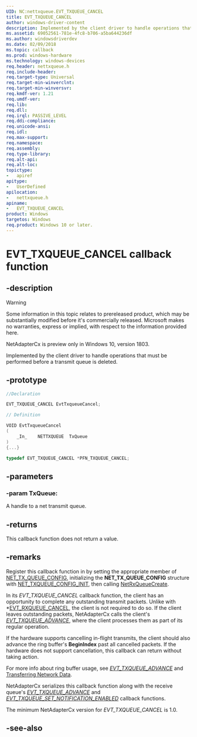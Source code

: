 ```yaml
---
UID: NC:nettxqueue.EVT_TXQUEUE_CANCEL
title: EVT_TXQUEUE_CANCEL
author: windows-driver-content
description: Implemented by the client driver to handle operations that must be performed before a transmit queue is deleted.
ms.assetid: 69052561-781e-4fc8-b706-a5ba644236df
ms.author: windowsdriverdev
ms.date: 02/09/2018
ms.topic: callback
ms.prod: windows-hardware
ms.technology: windows-devices
req.header: nettxqueue.h
req.include-header:
req.target-type: Universal
req.target-min-winverclnt:
req.target-min-winversvr:
req.kmdf-ver: 1.21
req.umdf-ver:
req.lib:
req.dll:
req.irql: PASSIVE_LEVEL
req.ddi-compliance:
req.unicode-ansi:
req.idl:
req.max-support:
req.namespace:
req.assembly:
req.type-library: 
req.alt-api:
req.alt-loc:
topictype: 
-	apiref
apitype: 
-	UserDefined
apilocation: 
-	nettxqueue.h
apiname: 
-	EVT_TXQUEUE_CANCEL
product: Windows
targetos: Windows
req.product: Windows 10 or later.
---
```


# EVT_TXQUEUE_CANCEL callback function

## -description

> [!WARNING]
> Some information in this topic relates to prereleased product, which may be substantially modified before it's commercially released. Microsoft makes no warranties, express or implied, with respect to the information provided here.
>
> NetAdapterCx is preview only in Windows 10, version 1803.

Implemented by the client driver to handle operations that must be performed before a transmit queue is deleted.

## -prototype

```c++
//Declaration

EVT_TXQUEUE_CANCEL EvtTxqueueCancel; 

// Definition

VOID EvtTxqueueCancel 
(
	_In_	NETTXQUEUE	TxQueue
)
{...}

typedef EVT_TXQUEUE_CANCEL *PFN_TXQUEUE_CANCEL;
```

## -parameters

### -param TxQueue: 
A handle to a net transmit queue.

## -returns

This callback function does not return a value.

## -remarks
Register this callback function in by setting the appropriate member of [NET_TX_QUEUE_CONFIG](ns-nettxqueue-_net_txqueue_config.md), initializing the **NET_TX_QUEUE_CONFIG** structure with [NET_TXQUEUE_CONFIG_INIT](nf-nettxqueue-net_txqueue_config_init.md), then calling [NetRxQueueCreate](nf-nettxqueue-nettxqueuecreate.md).

In its *EVT_TXQUEUE_CANCEL* callback function, the client has an opportunity to complete any outstanding transmit packets. Unlike with *[EVT_RXQUEUE_CANCEL](../netrxqueue/nc-netrxqueue-evt_rxqueue_cancel.md), the client is not required to do so. If the client leaves outstanding packets, NetAdapterCx calls the client's  *[EVT_TXQUEUE_ADVANCE](nc-nettxqueue-evt_txqueue_advance.md)*, where the client processes them as part of its regular operation.

If the hardware supports cancelling in-flight transmits, the client should also advance the ring buffer's **BeginIndex** past all cancelled packets. If the hardware does not support cancellation, this callback can return without taking action.

For more info about ring buffer usage, see *[EVT_TXQUEUE_ADVANCE](nc-nettxqueue-evt_txqueue_advance.md)* and [Transferring Network Data](https://docs.microsoft.com/windows-hardware/drivers/netcx/transferring-network-data).

NetAdapterCx serializes this callback function along with the receive queue's *[EVT_TXQUEUE_ADVANCE](nc-nettxqueue-evt_txqueue_advance.md)* and *[EVT_TXQUEUE_SET_NOTIFICATION_ENABLED](nc-nettxqueue-evt_txqueue_set_notification_enabled.md)* callback functions.

The minimum NetAdapterCx version for *EVT_TXQUEUE_CANCEL* is 1.0.

## -see-also